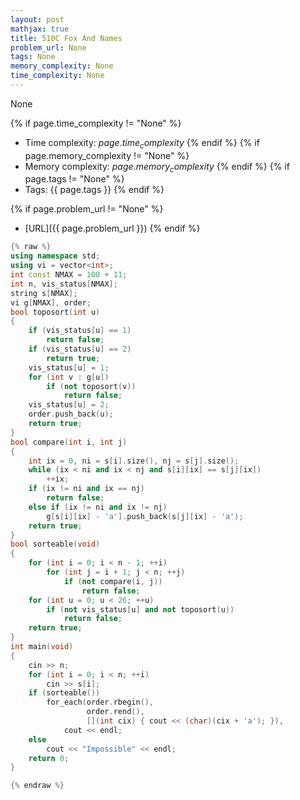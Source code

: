 ```yaml
---
layout: post
mathjax: true
title: 510C Fox And Names
problem_url: None
tags: None
memory_complexity: None
time_complexity: None
---
```


None


{% if page.time_complexity != "None" %}
- Time complexity: ${{ page.time_complexity }}$
{% endif %}
{% if page.memory_complexity != "None" %}
- Memory complexity: ${{ page.memory_complexity }}$
{% endif %}
{% if page.tags != "None" %}
- Tags: {{ page.tags }}
{% endif %}

{% if page.problem_url != "None" %}
- [URL]({{ page.problem_url }})
{% endif %}

```cpp
{% raw %}
using namespace std;
using vi = vector<int>;
int const NMAX = 100 + 11;
int n, vis_status[NMAX];
string s[NMAX];
vi g[NMAX], order;
bool toposort(int u)
{
    if (vis_status[u] == 1)
        return false;
    if (vis_status[u] == 2)
        return true;
    vis_status[u] = 1;
    for (int v : g[u])
        if (not toposort(v))
            return false;
    vis_status[u] = 2;
    order.push_back(u);
    return true;
}
bool compare(int i, int j)
{
    int ix = 0, ni = s[i].size(), nj = s[j].size();
    while (ix < ni and ix < nj and s[i][ix] == s[j][ix])
        ++ix;
    if (ix != ni and ix == nj)
        return false;
    else if (ix != ni and ix != nj)
        g[s[i][ix] - 'a'].push_back(s[j][ix] - 'a');
    return true;
}
bool sorteable(void)
{
    for (int i = 0; i < n - 1; ++i)
        for (int j = i + 1; j < n; ++j)
            if (not compare(i, j))
                return false;
    for (int u = 0; u < 26; ++u)
        if (not vis_status[u] and not toposort(u))
            return false;
    return true;
}
int main(void)
{
    cin >> n;
    for (int i = 0; i < n; ++i)
        cin >> s[i];
    if (sorteable())
        for_each(order.rbegin(),
                 order.rend(),
                 [](int cix) { cout << (char)(cix + 'a'); }),
            cout << endl;
    else
        cout << "Impossible" << endl;
    return 0;
}

{% endraw %}
```